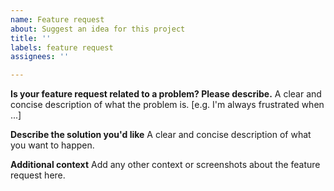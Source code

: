 ```yaml
---
name: Feature request
about: Suggest an idea for this project
title: ''
labels: feature request
assignees: ''

---
```


**Is your feature request related to a problem? Please describe.**
A clear and concise description of what the problem is.
[e.g. I'm always frustrated when ...]

**Describe the solution you'd like**
A clear and concise description of what you want to happen.

**Additional context**
Add any other context or screenshots about the feature request here.
